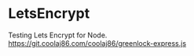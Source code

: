 # LetsEncrypt  
  
Testing Lets Encrypt for Node.  
https://git.coolaj86.com/coolaj86/greenlock-express.js  
